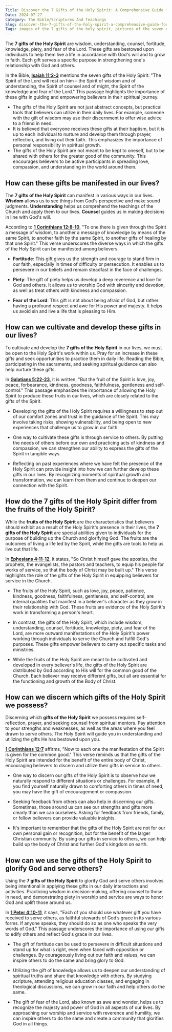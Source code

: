 ```yaml
---
Title: Discover the 7 Gifts of the Holy Spirit: A Comprehensive Guide for Christian Believers
Date: 2024-07-27
Category: The Bible/Scriptures And Teachings
Slug: discover-the-7-gifts-of-the-holy-spirit-a-comprehensive-guide-for-christian-believers
Tags: images of the 7 gifts of the holy spirit, pictures of the seven gifts of the holy spirit, seven gifts of the holy spirit pictures, seven gifts of the holy spirit images, gifts of the holy spirit image, gifts of the spirit images, images of the seven gifts of the holy spirit, 7 gifts of the holy spirit pictures, the bible, scriptures and teachings
---
```

The **7 gifts of the Holy Spirit** are wisdom, understanding, counsel, fortitude, knowledge, piety, and fear of the Lord. These gifts are bestowed upon individuals to help them live a life in accordance with God's will and to grow in faith. Each gift serves a specific purpose in strengthening one's relationship with God and others.

In the Bible, **[Isaiah 11:2-3](https://www.bibleref.com/Isaiah/11/Isaiah-11-2.html)** mentions the seven gifts of the Holy Spirit: "The Spirit of the Lord will rest on him – the Spirit of wisdom and of understanding, the Spirit of counsel and of might, the Spirit of the knowledge and fear of the Lord." This passage highlights the importance of these gifts in guiding and empowering believers in their spiritual journey.

- The gifts of the Holy Spirit are not just abstract concepts, but practical tools that believers can utilize in their daily lives. For example, someone with the gift of wisdom may use their discernment to offer wise advice to a friend in need.
- It is believed that everyone receives these gifts at their baptism, but it is up to each individual to nurture and develop them through prayer, reflection, and living out their faith. This emphasizes the importance of personal responsibility in spiritual growth.
- The gifts of the Holy Spirit are not meant to be kept to oneself, but to be shared with others for the greater good of the community. This encourages believers to be active participants in spreading love, compassion, and understanding in the world around them.


## How can these gifts be manifested in our lives?

The **7 gifts of the Holy Spirit** can manifest in various ways in our lives. **Wisdom** allows us to see things from God's perspective and make sound judgments. **Understanding** helps us comprehend the teachings of the Church and apply them to our lives. **Counsel** guides us in making decisions in line with God's will.

According to **[1 Corinthians 12:8-10](https://www.bibleref.com/1-Corinthians/12/1-Corinthians-12-8.html)**, "To one there is given through the Spirit a message of wisdom, to another a message of knowledge by means of the same Spirit, to another faith by the same Spirit, to another gifts of healing by that one Spirit." This verse underscores the diverse ways in which the gifts of the Holy Spirit can be manifested among believers.

- **Fortitude**: This gift gives us the strength and courage to stand firm in our faith, especially in times of difficulty or persecution. It enables us to persevere in our beliefs and remain steadfast in the face of challenges.

- **Piety**: The gift of piety helps us develop a deep reverence and love for God and others. It allows us to worship God with sincerity and devotion, as well as treat others with kindness and compassion.

- **Fear of the Lord**: This gift is not about being afraid of God, but rather having a profound respect and awe for His power and majesty. It helps us avoid sin and live a life that is pleasing to Him.


## How can we cultivate and develop these gifts in our lives?

To cultivate and develop the **7 gifts of the Holy Spirit** in our lives, we must be open to the Holy Spirit's work within us. Pray for an increase in these gifts and seek opportunities to practice them in daily life. Reading the Bible, participating in the sacraments, and seeking spiritual guidance can also help nurture these gifts.

In **[Galatians 5:22-23](https://www.bibleref.com/Galatians/5/Galatians-5-22.html)**, it is written, "But the fruit of the Spirit is love, joy, peace, forbearance, kindness, goodness, faithfulness, gentleness and self-control." This passage emphasizes the importance of allowing the Holy Spirit to produce these fruits in our lives, which are closely related to the gifts of the Spirit.

- Developing the gifts of the Holy Spirit requires a willingness to step out of our comfort zones and trust in the guidance of the Spirit. This may involve taking risks, showing vulnerability, and being open to new experiences that challenge us to grow in our faith.
  
- One way to cultivate these gifts is through service to others. By putting the needs of others before our own and practicing acts of kindness and compassion, we can strengthen our ability to express the gifts of the Spirit in tangible ways.
  
- Reflecting on past experiences where we have felt the presence of the Holy Spirit can provide insight into how we can further develop these gifts in our lives. By recognizing moments of spiritual growth and transformation, we can learn from them and continue to deepen our connection with the Spirit.


## How do the 7 gifts of the Holy Spirit differ from the fruits of the Holy Spirit?

While the **fruits of the Holy Spirit** are the characteristics that believers should exhibit as a result of the Holy Spirit's presence in their lives, the **7 gifts of the Holy Spirit** are special abilities given to individuals for the purpose of building up the Church and glorifying God. The fruits are the outcomes of living a life led by the Spirit, while the gifts are tools to help us live out that life.

In **[Ephesians 4:11-12](https://www.bibleref.com/Ephesians/4/Ephesians-4-11.html)**, it states, "So Christ himself gave the apostles, the prophets, the evangelists, the pastors and teachers, to equip his people for works of service, so that the body of Christ may be built up." This verse highlights the role of the gifts of the Holy Spirit in equipping believers for service in the Church.

- The fruits of the Holy Spirit, such as love, joy, peace, patience, kindness, goodness, faithfulness, gentleness, and self-control, are internal qualities that manifest in a believer's character as they grow in their relationship with God. These fruits are evidence of the Holy Spirit's work in transforming a person's heart.
  
- In contrast, the gifts of the  Holy Spirit, which include wisdom, understanding, counsel, fortitude, knowledge, piety, and fear of the Lord, are more outward manifestations of the Holy Spirit's power working through individuals to serve the Church and fulfill God's purposes. These gifts empower believers to carry out specific tasks and ministries.
  
- While the fruits of the Holy Spirit are meant to be cultivated and developed in every believer's life, the gifts of the Holy Spirit are distributed by God according to His will for the common good of the Church. Each believer may receive different gifts, but all are essential for the functioning and growth of the Body of Christ.


## How can we discern which gifts of the Holy Spirit we possess?

Discerning which **gifts of the Holy Spirit** we possess requires self-reflection, prayer, and seeking counsel from spiritual mentors. Pay attention to your strengths and weaknesses, as well as the areas where you feel drawn to serve others. The Holy Spirit will guide you in understanding and utilizing the gifts He has bestowed upon you.

**[1 Corinthians 12:7](https://www.bibleref.com/1-Corinthians/12/1-Corinthians-12-7.html)** affirms, "Now to each one the manifestation of the Spirit is given for the common good." This verse reminds us that the gifts of the Holy Spirit are intended for the benefit of the entire body of Christ, encouraging believers to discern and utilize their gifts in service to others.

- One way to discern our gifts of the Holy Spirit is to observe how we naturally respond to different situations or challenges. For example, if you find yourself naturally drawn to comforting others in times of need, you may have the gift of encouragement or compassion.
  
- Seeking feedback from others can also help in discerning our gifts. Sometimes, those around us can see our strengths and gifts more clearly than we can ourselves. Asking for feedback from friends, family, or fellow believers can provide valuable insights.
  
- It's important to remember that the gifts of the Holy Spirit are not for our own personal gain or recognition, but for the benefit of the larger Christian community. By using our gifts in service to others, we can help build up the body of Christ and further God's kingdom on earth.


## How can we use the gifts of the Holy Spirit to glorify God and serve others?

Using the **7 gifts of the Holy Spirit** to glorify God and serve others involves being intentional in applying these gifts in our daily interactions and activities. Practicing wisdom in decision-making, offering counsel to those in need, and demonstrating piety in worship and service are ways to honor God and uplift those around us.

In **[1 Peter 4:10-11](https://www.bibleref.com/1-Peter/4/1-Peter-4-10.html)**, it says, "Each of you should use whatever gift you have received to serve others, as faithful stewards of God’s grace in its various forms. If anyone speaks, they should do so as one who speaks the very words of God." This passage underscores the importance of using our gifts to edify others and reflect God's grace in our lives.

- The gift of fortitude can be used to persevere in difficult situations and stand up for what is right, even when faced with opposition or challenges. By courageously living out our faith and values, we can inspire others to do the same and bring glory to God.
  
- Utilizing the gift of knowledge allows us to deepen our understanding of spiritual truths and share that knowledge with others. By studying scripture, attending religious education classes, and engaging in theological discussions, we can grow in our faith and help others do the same.
  
- The gift of fear of the Lord, also known as awe and wonder, helps us to recognize the majesty and power of God in all aspects of our lives. By approaching our worship and service with reverence and humility, we can inspire others to do the same and create a community that glorifies God in all things.
